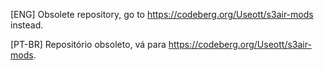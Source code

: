 [ENG] Obsolete repository, go to https://codeberg.org/Useott/s3air-mods instead.

[PT-BR] Repositório obsoleto, vá para https://codeberg.org/Useott/s3air-mods.
